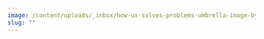 ```yaml
---
image: /content/uploads/_inbox/how-ux-solves-problems-umbrella-image-by-dan-willis-uxcrank.jpg
slug: ""
---
```

